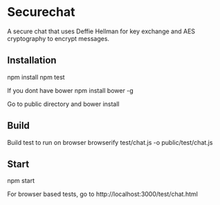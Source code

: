 Securechat
==========

A secure chat that uses Deffie Hellman for key exchange and AES cryptography to encrypt messages.


Installation
------------

npm install
npm test

If you dont have bower
npm install bower -g

Go to public directory and bower install

Build
-----

Build test to run on browser
browserify test/chat.js -o public/test/chat.js

Start
-----
npm start

For browser based tests, go to http://localhost:3000/test/chat.html





